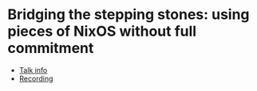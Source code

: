 # Bridging the stepping stones: using pieces of NixOS without full commitment

* [Talk info]()
* [Recording](https://www.youtube.com/watch?v=b-jM8f_aUmo)
